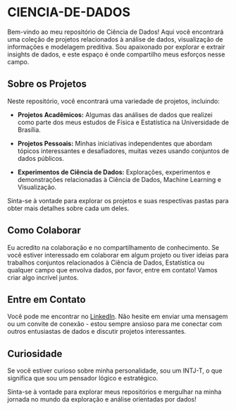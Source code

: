 # CIENCIA-DE-DADOS

Bem-vindo ao meu repositório de Ciência de Dados! Aqui você encontrará uma coleção de projetos relacionados à análise de dados, visualização de informações e modelagem preditiva. Sou apaixonado por explorar e extrair insights de dados, e este espaço é onde compartilho meus esforços nesse campo.

## Sobre os Projetos
Neste repositório, você encontrará uma variedade de projetos, incluindo:

- **Projetos Acadêmicos:** Algumas das análises de dados que realizei como parte dos meus estudos de Física e Estatística na Universidade de Brasília.

- **Projetos Pessoais:** Minhas iniciativas independentes que abordam tópicos interessantes e desafiadores, muitas vezes usando conjuntos de dados públicos.

- **Experimentos de Ciência de Dados:** Explorações, experimentos e demonstrações relacionadas à Ciência de Dados, Machine Learning e Visualização.

Sinta-se à vontade para explorar os projetos e suas respectivas pastas para obter mais detalhes sobre cada um deles.

## Como Colaborar
Eu acredito na colaboração e no compartilhamento de conhecimento. Se você estiver interessado em colaborar em algum projeto ou tiver ideias para trabalhos conjuntos relacionados à Ciência de Dados, Estatística ou qualquer campo que envolva dados, por favor, entre em contato! Vamos criar algo incrível juntos.

## Entre em Contato
Você pode me encontrar no [LinkedIn](https://www.linkedin.com/in/uriel-de-matos-carvalho-932146205/). Não hesite em enviar uma mensagem ou um convite de conexão - estou sempre ansioso para me conectar com outros entusiastas de dados e discutir projetos interessantes.

## Curiosidade
Se você estiver curioso sobre minha personalidade, sou um INTJ-T, o que significa que sou um pensador lógico e estratégico.

Sinta-se à vontade para explorar meus repositórios e mergulhar na minha jornada no mundo da exploração e análise orientadas por dados!
